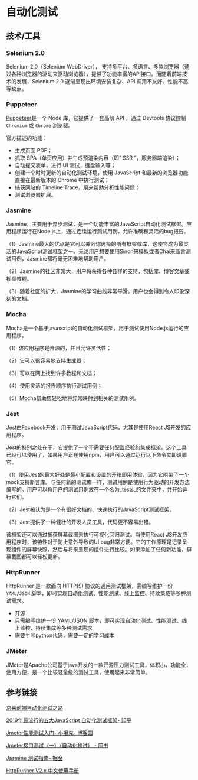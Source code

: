 # 自动化测试

## 技术/工具

### Selenium 2.0

 Selenium 2.0（Selenium WebDriver）， 支持多平台、多语言、多款浏览器（通过各种浏览器的驱动来驱动浏览器），提供了功能丰富的API接口。而随着前端技术的发展，Selenium 2.0 逐渐呈现出环境安装复杂、API 调用不友好、性能不高等缺点。

### Puppeteer

[Puppeteer](https://zhaoqize.github.io/puppeteer-api-zh_CN/)是一个 Node 库，它提供了一套高阶 API ，通过 Devtools 协议控制 `Chromium` 或 `Chrome` 浏览器。

官方描述的功能：

- 生成页面 PDF；
- 抓取 SPA（单页应用）并生成预渲染内容（即“ SSR ”，服务器端渲染）；
- 自动提交表单，进行 UI 测试，键盘输入等；
- 创建一个时时更新的自动化测试环境，使用 JavaScript 和最新的浏览器功能直接在最新版本的 Chrome 中执行测试；
- 捕获网站的 Timeline Trace，用来帮助分析性能问题；
- 测试浏览器扩展。

### Jasmine

Jasmine，主要用于异步测试，是一个功能丰富的JavaScript自动化测试框架。应用程序运行在Node.js上，通过连续运行测试用例，允许准确和灵活的bug报告。

（1）Jasmine最大的优点是它可以兼容你选择的所有框架或库，这使它成为最灵活的JavaScript测试框架之一。无论用户想要使用Sinon来模拟或者Chai来断言测试用例，Jasmine都将毫无困难地帮助用户。

（2）Jasmine的社区非常大，用户将获得各种各样的支持，包括库、博客文章或视频教程。

（3）随着社区的扩大，Jasmine的学习曲线非常平滑。用户也会得到令人印象深刻的文档。

### Mocha

Mocha是一个基于javascript的自动化测试框架，用于测试使用Node.js运行的应用程序。

（1）该应用程序是开源的，并且允许灵活性；

（2）它可以很容易地支持生成器；

（3）可以在网上找到许多教程和文档；

（4）使用灵活的报告顺序执行测试用例；

（5）Mocha帮助您轻松地将异常映射到相关的测试用例。

### Jest

Jest由Facebook开发，用于测试JavaScript代码，尤其是使用React JS开发的应用程序。

Jest的特别之处在于，它提供了一个不需要任何配置经验的集成框架。这个工具已经可以使用了，如果用户正在使用npm，用户可以通过运行以下命令立即设置它。

（1）使用Jest的最大好处是最小配置和设置的开箱即用体验，因为它附带了一个mock支持断言库。与任何新的测试库一样，测试用例是使用行为驱动的开发方法编写的。用户可以将用户的测试用例放在一个名为_tests_的文件夹中，并开始运行它们。

（2）Jest被认为是一个有很好文档的、快速执行的JavaScript测试框架。

（3）Jest提供了一种健壮的开发人员工具，代码更不容易出错。

该框架还可以通过捕获屏幕截图来执行可视化回归测试。当使用React JS开发应用程序时，该特性对于防止意外导致的UI bug非常方便。它的工作原理是记录呈现组件的屏幕快照，然后与将来呈现的组件进行比较。如果添加了任何新功能，屏幕截图都可以轻松更新。

### HttpRunner

HttpRunner 是一款面向 HTTP(S) 协议的通用测试框架，需编写维护一份 `YAML/JSON` 脚本，即可实现自动化测试、性能测试、线上监控、持续集成等多种测试需求。

- 开源
- 只需编写维护一份 YAML/JSON 脚本，即可实现自动化测试、性能测试、线上监控、持续集成等多种测试需求
- 需要手写python代码，需要一定的学习成本



### JMeter

JMeter是Apache公司基于java开发的一款开源压力测试工具，体积小，功能全，使用方便，是一个比较轻量级的测试工具，使用起来非常简单。



## 参考链接

[京喜前端自动化测试之路](https://juejin.im/post/6844904150631710727)

[2019年最流行的五大JavaScript 自动化测试框架- 知乎](https://zhuanlan.zhihu.com/p/80450573)

[Jmeter性能测试入门- 小坦克- 博客园](https://www.cnblogs.com/tankxiao/p/4045439.html)

[Jmeter接口测试（一）（自动化初试） - 简书](https://www.jianshu.com/p/6dc0a1ea287c)

[Jasmine 测试指南- 掘金](https://juejin.im/post/6844904053223194638)

[HttpRunner V2.x 中文使用手册](https://v2.httprunner.org/)

